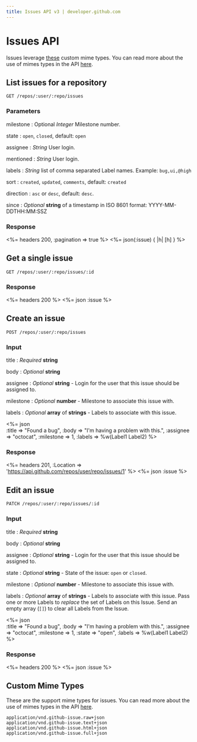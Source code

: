 ```yaml
---
title: Issues API v3 | developer.github.com
---
```


# Issues API

Issues leverage [these](#custom-mime-types) custom mime types. You can
read more about the use of mimes types in the API [here](/v3/mimes/).

## List issues for a repository

    GET /repos/:user/:repo/issues

### Parameters

milestone
: Optional _Integer_ Milestone number.

state
: `open`, `closed`, default: `open`

assignee
: _String_ User login.

mentioned
: _String_ User login.

labels
: _String_ list of comma separated Label names.  Example:
`bug,ui,@high`

sort
: `created`, `updated`, `comments`, default: `created`

direction
: `asc` or `desc`, default: `desc`.

since
: _Optional_ **string** of a timestamp in ISO 8601 format: YYYY-MM-DDTHH:MM:SSZ

### Response

<%= headers 200, :pagination => true %>
<%= json(:issue) { |h| [h] } %>

## Get a single issue

    GET /repos/:user/:repo/issues/:id

### Response

<%= headers 200 %>
<%= json :issue %>

## Create an issue

    POST /repos/:user/:repo/issues

### Input

title
: _Required_ **string**

body
: _Optional_ **string**

assignee
: _Optional_ **string** - Login for the user that this issue should be
assigned to.

milestone
: _Optional_ **number** - Milestone to associate this issue with.

labels
: _Optional_ **array** of **strings** - Labels to associate with this
issue.

<%= json \
  :title     => "Found a bug",
  :body      => "I'm having a problem with this.",
  :assignee  => "octocat",
  :milestone => 1,
  :labels    => %w(Label1 Label2)
%>

### Response

<%= headers 201,
      :Location =>
'https://api.github.com/repos/user/repo/issues/1' %>
<%= json :issue %>

## Edit an issue

    PATCH /repos/:user/:repo/issues/:id

### Input

title
: _Required_ **string**

body
: _Optional_ **string**

assignee
: _Optional_ **string** - Login for the user that this issue should be
assigned to.

state
: _Optional_ **string** - State of the issue: `open` or `closed`.

milestone
: _Optional_ **number** - Milestone to associate this issue with.

labels
: _Optional_ **array** of **strings** - Labels to associate with this
issue. Pass one or more Labels to _replace_ the set of Labels on this
Issue. Send an empty array (`[]`) to clear all Labels from the Issue.

<%= json \
  :title     => "Found a bug",
  :body      => "I'm having a problem with this.",
  :assignee  => "octocat",
  :milestone => 1,
  :state     => "open",
  :labels    => %w(Label1 Label2)
%>

### Response

<%= headers 200 %>
<%= json :issue %>

## Custom Mime Types

These are the support mime types for issues. You can read more about the
use of mimes types in the API [here](/v3/mimes/).

    application/vnd.github-issue.raw+json
    application/vnd.github-issue.text+json
    application/vnd.github-issue.html+json
    application/vnd.github-issue.full+json
